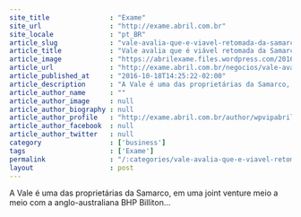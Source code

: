 ```yaml
---
site_title               : "Exame"
site_url                 : "http://exame.abril.com.br"
site_locale              : "pt_BR"
article_slug             : "vale-avalia-que-e-viavel-retomada-da-samarco-ate-2017"
article_title            : "Vale avalia que é viável retomada da Samarco até 2017"
article_image            : "https://abrilexame.files.wordpress.com/2016/10/size_960_16_9_samarco2.jpg?quality=70&strip=all&w=960"
article_url              : "http://exame.abril.com.br/negocios/vale-avalia-que-e-viavel-retomada-da-samarco-ate-2017/"
article_published_at     : "2016-10-18T14:25:22-02:00"
article_description      : "A Vale é uma das proprietárias da Samarco, em uma joint venture meio a meio com a anglo-australiana BHP Billiton..."
article_author_name      : ""
article_author_image     : null
article_author_biography : null
article_author_profile   : "http://exame.abril.com.br/author/wpvipabril/"
article_author_facebook  : null
article_author_twitter   : null
category                 : ['business']
tags                     : ['Exame']
permalink                : "/:categories/vale-avalia-que-e-viavel-retomada-da-samarco-ate-2017/"
layout                   : post
---
```


A Vale é uma das proprietárias da Samarco, em uma joint venture meio a meio com a anglo-australiana BHP Billiton...
